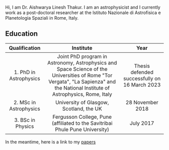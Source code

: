 

Hi, I am Dr. Aishwarya Linesh Thakur. I am an astrophysicist and I currently work as a post-doctoral researcher at the Istituto Nazionale di Astrofisica e Planetologia Spaziali in Rome, Italy.

## Education

|Qualification | Institute | Year |
|:---:|:---:|:---:|
| 1. PhD in Astrophysics | Joint PhD program in Astronomy, Astrophysics and Space Science of the Universities of Rome "Tor Vergata", "La Sapienza" and the National Institute of Astrophysics, Rome, Italy | Thesis defended successfully on 16 March 2023 |
| 2. MSc in Astrophysics | University of Glasgow, Scotland, the UK | 28 November 2018 |
| 3. BSc in Physics | Fergusson College, Pune (affiliated to the Savitribai Phule Pune University) | July 2017 |

In the meantime, here is a link to my [papers](https://ui.adsabs.harvard.edu/search/q=orcid%3A0000-0001-9354-2308&sort=date%20desc%2C%20bibcode%20desc&p_=0)
